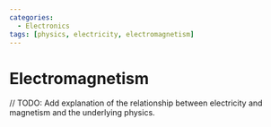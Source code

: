 ```yaml
---
categories:
  - Electronics
tags: [physics, electricity, electromagnetism]
---
```


# Electromagnetism

// TODO: Add explanation of the relationship between electricity and magnetism and the underlying physics.
